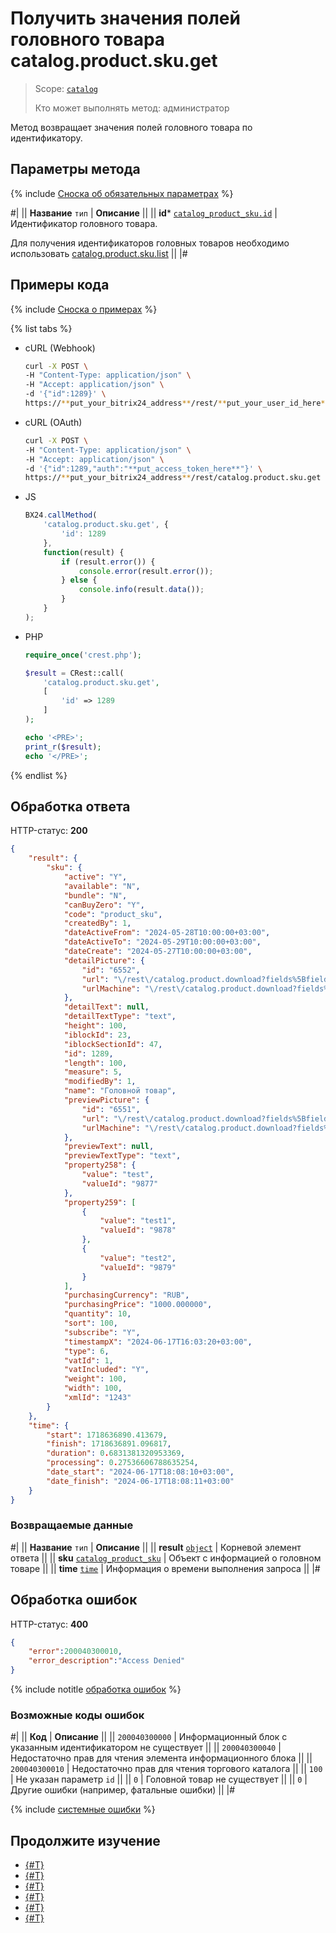 # Получить значения полей головного товара catalog.product.sku.get

> Scope: [`catalog`](../../../scopes/permissions.md)
>
> Кто может выполнять метод: администратор

Метод возвращает значения полей головного товара по идентификатору. 

## Параметры метода

{% include [Сноска об обязательных параметрах](../../../../_includes/required.md) %}

#|
|| **Название**
`тип` | **Описание** ||
|| **id***
[`catalog_product_sku.id`](../../data-types.md#catalog_product_sku) | Идентификатор головного товара.

Для получения идентификаторов головных товаров необходимо использовать [catalog.product.sku.list](./catalog-product-sku-list.md) ||
|#

## Примеры кода

{% include [Сноска о примерах](../../../../_includes/examples.md) %}

{% list tabs %}

- cURL (Webhook)

    ```bash
    curl -X POST \
    -H "Content-Type: application/json" \
    -H "Accept: application/json" \
    -d '{"id":1289}' \
    https://**put_your_bitrix24_address**/rest/**put_your_user_id_here**/**put_your_webbhook_here**/catalog.product.sku.get
    ```

- cURL (OAuth)

    ```bash
    curl -X POST \
    -H "Content-Type: application/json" \
    -H "Accept: application/json" \
    -d '{"id":1289,"auth":"**put_access_token_here**"}' \
    https://**put_your_bitrix24_address**/rest/catalog.product.sku.get
    ```

- JS

    ```js
    BX24.callMethod(
        'catalog.product.sku.get', {
            'id': 1289
        },
        function(result) {
            if (result.error()) {
                console.error(result.error());
            } else {
                console.info(result.data());
            }
        }
    );
    ```

- PHP

    ```php
    require_once('crest.php');

    $result = CRest::call(
        'catalog.product.sku.get',
        [
            'id' => 1289
        ]
    );

    echo '<PRE>';
    print_r($result);
    echo '</PRE>';
    ```

{% endlist %}

## Обработка ответа

HTTP-статус: **200**

```json
{
    "result": {
        "sku": {
            "active": "Y",
            "available": "N",
            "bundle": "N",
            "canBuyZero": "Y",
            "code": "product_sku",
            "createdBy": 1,
            "dateActiveFrom": "2024-05-28T10:00:00+03:00",
            "dateActiveTo": "2024-05-29T10:00:00+03:00",
            "dateCreate": "2024-05-27T10:00:00+03:00",
            "detailPicture": {
                "id": "6552",
                "url": "\/rest\/catalog.product.download?fields%5BfieldName%5D=detailPicture\u0026fields%5BfileId%5D=6552\u0026fields%5BproductId%5D=1289",
                "urlMachine": "\/rest\/catalog.product.download?fields%5BfieldName%5D=detailPicture\u0026fields%5BfileId%5D=6552\u0026fields%5BproductId%5D=1289"
            },
            "detailText": null,
            "detailTextType": "text",
            "height": 100,
            "iblockId": 23,
            "iblockSectionId": 47,
            "id": 1289,
            "length": 100,
            "measure": 5,
            "modifiedBy": 1,
            "name": "Головной товар",
            "previewPicture": {
                "id": "6551",
                "url": "\/rest\/catalog.product.download?fields%5BfieldName%5D=previewPicture\u0026fields%5BfileId%5D=6551\u0026fields%5BproductId%5D=1289",
                "urlMachine": "\/rest\/catalog.product.download?fields%5BfieldName%5D=previewPicture\u0026fields%5BfileId%5D=6551\u0026fields%5BproductId%5D=1289"
            },
            "previewText": null,
            "previewTextType": "text",
            "property258": {
                "value": "test",
                "valueId": "9877"
            },
            "property259": [
                {
                    "value": "test1",
                    "valueId": "9878"
                },
                {
                    "value": "test2",
                    "valueId": "9879"
                }
            ],
            "purchasingCurrency": "RUB",
            "purchasingPrice": "1000.000000",
            "quantity": 10,
            "sort": 100,
            "subscribe": "Y",
            "timestampX": "2024-06-17T16:03:20+03:00",
            "type": 6,
            "vatId": 1,
            "vatIncluded": "Y",
            "weight": 100,
            "width": 100,
            "xmlId": "1243"
        }
    },
    "time": {
        "start": 1718636890.413679,
        "finish": 1718636891.096817,
        "duration": 0.6831381320953369,
        "processing": 0.27536606788635254,
        "date_start": "2024-06-17T18:08:10+03:00",
        "date_finish": "2024-06-17T18:08:11+03:00"
    }
}
```

### Возвращаемые данные

#|
|| **Название**
`тип` | **Описание** ||
|| **result**
[`object`](../../../data-types.md) | Корневой элемент ответа ||
|| **sku**
[`catalog_product_sku`](../../data-types.md#catalog_product_sku) | Объект с информацией о головном товаре ||
|| **time**
[`time`](../../../data-types.md) | Информация о времени выполнения запроса ||
|#

## Обработка ошибок

HTTP-статус: **400**

```json
{
    "error":200040300010,
    "error_description":"Access Denied"
}
```

{% include notitle [обработка ошибок](../../../../_includes/error-info.md) %}

### Возможные коды ошибок

#|
|| **Код** | **Описание** ||
|| `200040300000` | Информационный блок с указанным идентификатором не существует
|| 
|| `200040300040` | Недостаточно прав для чтения элемента информационного блока
|| 
|| `200040300010` | Недостаточно прав для чтения торгового каталога
|| 
|| `100` | Не указан параметр `id`
|| 
|| `0` | Головной товар не существует
|| 
|| `0` | Другие ошибки (например, фатальные ошибки)
|| 
|#

{% include [системные ошибки](../../../../_includes/system-errors.md) %}

## Продолжите изучение

- [{#T}](./catalog-product-sku-add.md)
- [{#T}](./catalog-product-sku-update.md)
- [{#T}](./catalog-product-sku-list.md)
- [{#T}](./catalog-product-sku-download.md)
- [{#T}](./catalog-product-sku-delete.md)
- [{#T}](./catalog-product-sku-get-fields-by-filter.md)